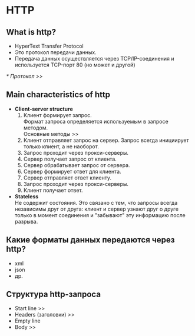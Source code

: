 # HTTP

## What is http?
- HyperText Transfer Protocol  
- Это протокол передачи данных.
- Передача данных осуществляется через TCP/IP-соединения и используется TCP-порт 80 (но может и другой) 

_* Протокол >>_

## Main characteristics of http
- __Client-server structure__
  1. Клиент формирует запрос.  
  Формат запроса определяется используемым в запросе методом.  
  Основные методы >>
  1. Клиент отправляет запрос на сервер. Запрос всегда инициирует только клиент, а не наоборот.
  1. Запрос проходит через прокси-серверы.
  1. Сервер получает запрос от клиента.
  1. Сервер обрабатывает запрос от сервера.
  1. Сервер формирует ответ для клиента.
  1. Сервер отправляет ответ клиенту.
  1. Запрос проходит через прокси-серверы.
  1. Клиент получает ответ.
- __Stateless__  
Не содержит состояния. Это связано с тем, что запросы всегда независимы друг от друга: клиент и сервер узнают друг о друге только в момент соединения и "забывают" эту информацию после разрыва.  

## Какие форматы данных передаются через http?
- xml
- json
- др.

## Структура http-запроса
- Start line >>
- Headers (заголовки) >>
- Empty line
- Body >>

